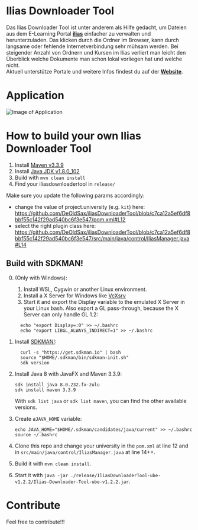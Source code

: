 Ilias Downloader Tool
===================

Das Ilias Downloader Tool ist unter anderem als Hilfe gedacht, um Dateien aus dem
E-Learning Portal [**ilias**](https://www.ilias.de/)
einfacher zu verwalten und herunterzuladen. Das klicken durch die Ordner im Browser, kann durch langsame oder fehlende Internetverbindung sehr mühsam werden. Bei steigender Anzahl von Ordnern und Kursen im Ilias verliert man leicht den Überblick welche Dokumente man schon lokal vorliegen hat und welche nicht.
<br>
Aktuell unterstütze Portale und weitere Infos findest du auf der [**Website**](https://iliasdownloadertool.de).

Application
===================

![Image of Application](https://iliasdownloadertool.de/static/img/screenshot.png)


How to build your own Ilias Downloader Tool
================

1. Install [Maven v3.3.9](https://maven.apache.org/download.cgi)
2. Install [Java JDK v1.8.0_102](http://www.oracle.com/technetwork/java/javase/downloads/jdk8-downloads-2133151.html)
3. Build with ```mvn clean install``` 
4. Find your iliasdownloadertool in ```release/```

Make sure you update the following params accordingly:
- change the value of project.university (e.g. `kit`) here: https://github.com/DeOldSax/iliasDownloaderTool/blob/c7ca12a5ef6df8bbf55c142f29ad540bc6f3e547/pom.xml#L12
- select the right plugin class here: https://github.com/DeOldSax/iliasDownloaderTool/blob/c7ca12a5ef6df8bbf55c142f29ad540bc6f3e547/src/main/java/control/IliasManager.java#L14


Build with SDKMAN!
------------------
0. (Only with Windows):

    1. Install WSL, Cygwin or another Linux environment.
    2. Install a X Server for Windows like [VcXsrv](https://sourceforge.net/projects/vcxsrv/)
    3. Start it and export the Display variable to the emulated X Server in your Linux bash.
    Also export a GL pass-through, because the X Server can only handle GL 1.2: 
    ```shell
      echo "export Display=:0" >> ~/.bashrc
      echo "export LIBGL_ALWAYS_INDIRECT=1" >> ~/.bashrc
    ```   
1. Install [SDKMAN!](https://sdkman.io/install):
    ```shell
      curl -s "https://get.sdkman.io" | bash
      source "$HOME/.sdkman/bin/sdkman-init.sh"
      sdk version
    ```
2. Install Java 8 with JavaFX and Maven 3.3.9:
    ```shell
   sdk install java 8.0.232.fx-zulu
   sdk install maven 3.3.9
    ```
   With `sdk list java` or `sdk list maven`, you can find the other available versions.
3. Create a`JAVA_HOME` variable:
    ```shell
   echo JAVA_HOME="$HOME/.sdkman/candidates/java/current" >> ~/.bashrc
   source ~/.bashrc
    ```
4. Clone this repo and change your university in the `pom.xml` at line 12 and in `src/main/java/control/IliasManager.java` at line 14++.
5. Build it with `mvn clean install`.
6. Start it with `java -jar ./release/IliasDownloaderTool-ube-v1.2.2/Ilias-Downloader-Tool-ube-v1.2.2.jar`.



Contribute
================
Feel free to contribute!!!

